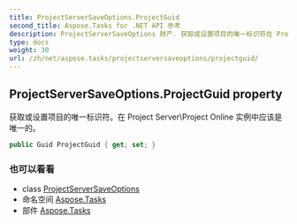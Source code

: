 ```yaml
---
title: ProjectServerSaveOptions.ProjectGuid
second_title: Aspose.Tasks for .NET API 参考
description: ProjectServerSaveOptions 财产. 获取或设置项目的唯一标识符在 Project ServerProject Online 实例中应该是唯一的
type: docs
weight: 30
url: /zh/net/aspose.tasks/projectserversaveoptions/projectguid/
---
```

## ProjectServerSaveOptions.ProjectGuid property

获取或设置项目的唯一标识符。在 Project Server\Project Online 实例中应该是唯一的。

```csharp
public Guid ProjectGuid { get; set; }
```

### 也可以看看

* class [ProjectServerSaveOptions](../)
* 命名空间 [Aspose.Tasks](../../projectserversaveoptions/)
* 部件 [Aspose.Tasks](../../../)



